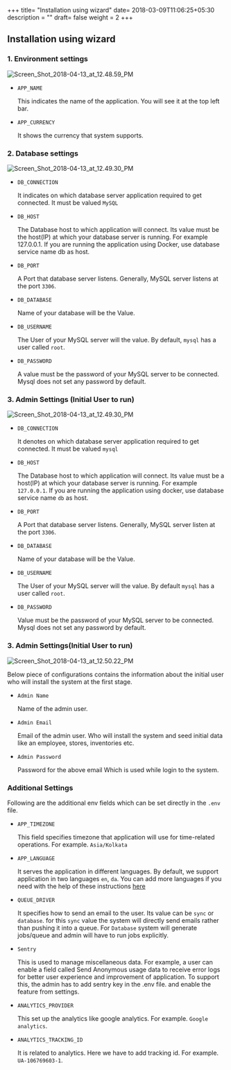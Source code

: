 +++
title= "Installation using wizard"
date= 2018-03-09T11:06:25+05:30
description = ""
draft= false
weight = 2
+++

## Installation using wizard

### 1. Environment settings

![Screen_Shot_2018-04-13_at_12.48.59_PM](https://gitlab.com/RepairRabbit/repairrabbit/uploads/92a7e4ea1a31e6c2c5a2d476aeb53d19/Screen_Shot_2018-04-24_at_1.12.47_PM.png)

* `APP_NAME`

  This indicates the name of the application. You will see it at the top left bar.

* `APP_CURRENCY`

  It shows the currency that system supports.

### 2. Database settings

![Screen_Shot_2018-04-13_at_12.49.30_PM](https://gitlab.com/RepairRabbit/repairrabbit/uploads/ae34334d44c5f5e90792324c654f91cd/Screen_Shot_2018-04-24_at_1.13.38_PM.png)

* `DB_CONNECTION`

  It indicates on which database server application required to get connected. It must be valued `MySQL`

* `DB_HOST`

  The Database host to which application will connect. Its value must be the host(IP) at which your database server is running. For example 127.0.0.1. If you are running the application using Docker, use database service name db as host.

* `DB_PORT`

  A Port that database server listens. Generally, MySQL server listens at the port `3306`.

* `DB_DATABASE`

  Name of your database will be the Value.

* `DB_USERNAME`

  The User of your MySQL server will the value. By default, `mysql` has a user called `root`.

* `DB_PASSWORD`

  A value must be the password of your MySQL server to be connected. Mysql does not set any password by default.


### 3. Admin Settings (Initial User to run)

![Screen_Shot_2018-04-13_at_12.49.30_PM](https://gitlab.com/RepairRabbit/repairrabbit/uploads/ae34334d44c5f5e90792324c654f91cd/Screen_Shot_2018-04-24_at_1.13.38_PM.png)

* `DB_CONNECTION`

  It denotes on which database server application required to get connected. It must be valued `mysql`

* `DB_HOST`

  The Database host to which application will connect. Its value must be a host(IP) at which your database server is running. For example `127.0.0.1`. If you are running the application using docker, use database service name `db` as host.

* `DB_PORT`

  A Port that database server listens. Generally, MySQL server listen at the port `3306`.

* `DB_DATABASE`

  Name of your database will be the Value.

* `DB_USERNAME`

  The User of your MySQL server will the value. By default `mysql` has a user called `root`.

* `DB_PASSWORD`

  Value must be the password of your MySQL server to be connected. Mysql does not set any password by default.


### 3. Admin Settings(Initial User to run)

![Screen_Shot_2018-04-13_at_12.50.22_PM](https://gitlab.com/RepairRabbit/repairrabbit/uploads/cd43edd715e4577a3c13ddd28311bd31/Screen_Shot_2018-04-24_at_1.21.28_PM.png)

Below piece of configurations contains the information about the initial user who will install the system at the first stage.

* `Admin Name `

  Name of the admin user.

* `Admin Email`

  Email of the admin user. Who will install the system and seed initial data like an employee, stores, inventories etc.

* `Admin Password`

  Password for the above email Which is used while login to the system.


### Additional Settings

Following are the additional env fields which can be set directly in the `.env` file.

* `APP_TIMEZONE`

  This field specifies timezone that application will use for time-related operations. For example. `Asia/Kolkata`

* `APP_LANGUAGE`

  It serves the application in different languages. By default, we support application in two languages `en`, `da`. You can add more languages if you need with the help of these instructions [here](./development/internationalization.md)

* `QUEUE_DRIVER`

  It specifies how to send an email to the user. Its value can be `sync` or `database`. for this `sync` value the system will directly send emails rather than pushing it into a queue. For `Database` system will generate jobs/queue and admin will have to run jobs explicitly.

* `Sentry`

  This is used to manage miscellaneous data. For example, a user can enable a field called Send Anonymous usage data to receive error logs for better user experience and improvement of application. To support this, the admin has to add sentry key in the .env file. and enable the feature from settings.

* `ANALYTICS_PROVIDER`

  This set up the analytics like google analytics. For example. `Google analytics`.

* `ANALYTICS_TRACKING_ID`

  It is related to analytics. Here we have to add tracking id. For example. `UA-106769603-1`.
